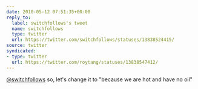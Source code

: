 ```yaml
---
date: 2010-05-12 07:51:35+00:00
reply_to:
  label: switchfollows's tweet
  name: switchfollows
  type: twitter
  url: https://twitter.com/switchfollows/statuses/13838524415/
source: twitter
syndicated:
- type: twitter
  url: https://twitter.com/roytang/statuses/13838547412/
---
```


[@switchfollows](https://twitter.com/switchfollows/) so, let's change it to "because we are hot and have no oil"